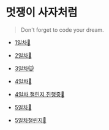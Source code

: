 # 멋쟁이 사자처럼

> Don't forget to code your dream.

- [1일차🐤](https://github.com/chuhoon/LikeLion/tree/master/%EC%9D%B4%EB%A0%A5%EC%84%9C)

- [2일차🦉](https://github.com/chuhoon/LikeLion/tree/master/FE1)

- [3일차:cat:](https://github.com/chuhoon/LikeLion/tree/master/FE2)

- [4일차:santa:](https://github.com/chuhoon/LikeLion/tree/master/FE4)

- [4일차 챌린지 진행중:ghost:](https://github.com/chuhoon/LikeLion/tree/master/FE4-1)

- [5일차:gift_heart:]()

- [5일차챌린지:jack_o_lantern:](https://github.com/chuhoon/LikeLion/tree/master/FE5_challenge)
